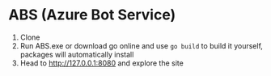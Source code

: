 # ABS (Azure Bot Service)
1. Clone
2. Run ABS.exe or download go online and use `go build` to build it yourself, packages will automatically install
3. Head to http://127.0.0.1:8080 and explore the site
